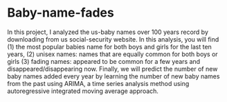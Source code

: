 # Baby-name-fades

In this project, I analyzed the us-baby names over 100 years record by downloading from us social-security website. 
In this analysis, you will find (1) the most popular babies name for both boys and girls for the last ten years, 
(2) unisex names: names that are equally common for both boys or girls (3) fading names: appeared to be common for a few years and disappeared/disappearing now. 
Finally, we will predict the number of new baby names added every year by learning the number of new baby names from the past using ARIMA, a time series analysis method using autoregressive integrated moving average approach. 
